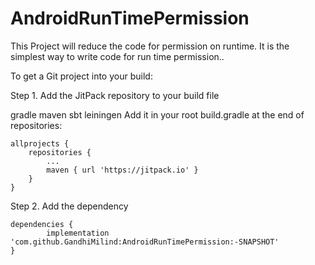 # AndroidRunTimePermission
This Project will reduce the code for permission on runtime. It is the simplest way to write code for run time permission..


To get a Git project into your build:

Step 1. Add the JitPack repository to your build file

gradle
maven
sbt
leiningen
Add it in your root build.gradle at the end of repositories:

	allprojects {
		repositories {
			...
			maven { url 'https://jitpack.io' }
		}
	}
Step 2. Add the dependency

	dependencies {
	        implementation 'com.github.GandhiMilind:AndroidRunTimePermission:-SNAPSHOT'
	}
